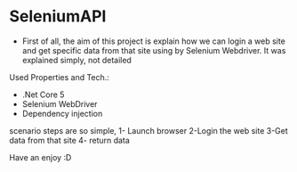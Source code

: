 # SeleniumAPI

* First of all, the aim of this project is explain how we can login a web site and get specific data from that site using by Selenium Webdriver. It was explained simply, not detailed


Used Properties and Tech.:

*  .Net Core 5
*  Selenium WebDriver
*  Dependency injection

scenario steps are so simple, 
1- Launch browser 
2-Login the web site 
3-Get data from that site 
4- return data

Have an enjoy :D
